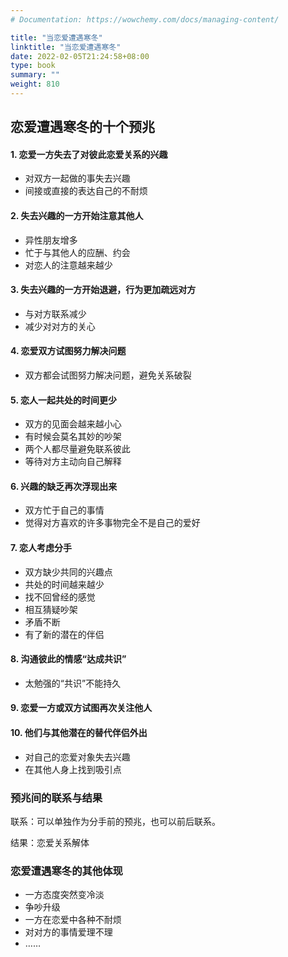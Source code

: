 ```yaml
---
# Documentation: https://wowchemy.com/docs/managing-content/

title: "当恋爱遭遇寒冬"
linktitle: "当恋爱遭遇寒冬"
date: 2022-02-05T21:24:58+08:00
type: book
summary: ""
weight: 810
---
```


<!--more-->

## 恋爱遭遇寒冬的十个预兆

#### 1. 恋爱一方失去了对彼此恋爱关系的兴趣

- 对双方一起做的事失去兴趣
- 间接或直接的表达自己的不耐烦

#### 2. 失去兴趣的一方开始注意其他人

- 异性朋友增多
- 忙于与其他人的应酬、约会
- 对恋人的注意越来越少

#### 3. 失去兴趣的一方开始退避，行为更加疏远对方

- 与对方联系减少
- 减少对对方的关心

#### 4. 恋爱双方试图努力解决问题

- 双方都会试图努力解决问题，避免关系破裂

#### 5. 恋人一起共处的时间更少

- 双方的见面会越来越小心
- 有时候会莫名其妙的吵架
- 两个人都尽量避免联系彼此
- 等待对方主动向自己解释

#### 6. 兴趣的缺乏再次浮现出来

- 双方忙于自己的事情
- 觉得对方喜欢的许多事物完全不是自己的爱好

#### 7. 恋人考虑分手

- 双方缺少共同的兴趣点
- 共处的时间越来越少
- 找不回曾经的感觉
- 相互猜疑吵架
- 矛盾不断
- 有了新的潜在的伴侣

#### 8. 沟通彼此的情感“达成共识”

- 太勉强的“共识”不能持久

#### 9. 恋爱一方或双方试图再次关注他人

#### 10. 他们与其他潜在的替代伴侣外出

- 对自己的恋爱对象失去兴趣
- 在其他人身上找到吸引点

### 预兆间的联系与结果

联系：可以单独作为分手前的预兆，也可以前后联系。

结果：恋爱关系解体

### 恋爱遭遇寒冬的其他体现

- 一方态度突然变冷淡
- 争吵升级
- 一方在恋爱中各种不耐烦
- 对对方的事情爱理不理
- ……